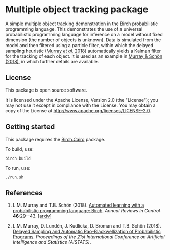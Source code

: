 # Multiple object tracking package

A simple multiple object tracking demonstration in the Birch probabilistic programming language. This demonstrates the use of a universal probabilistic programming language for inference on a model without fixed dimension (the number of objects is unknown). Data is simulated from the model and then filtered using a particle filter, within which the delayed sampling heuristic ([Murray *et al.* 2018](#references)) automatically yields a Kalman filter for the tracking of each object. It is used as an example in [Murray & Schön (2018)](#references), in which further details are available.


## License

This package is open source software.

It is licensed under the Apache License, Version 2.0 (the "License"); you may not use it except in compliance with the License. You may obtain a copy of the License at <http://www.apache.org/licenses/LICENSE-2.0>.


## Getting started

This package requires the [Birch.Cairo](https://github.com/lawmurray/Birch.Cairo) package.

To build, use:

    birch build

To run, use:

    ./run.sh


## References

  1. L.M. Murray and T.B. Schön (2018). [Automated learning with a probabilistic programming language: Birch](https://dx.doi.org/10.1016/j.arcontrol.2018.10.013). *Annual Reviews in Control* **46**:29--43. [[arxiv]](https://arxiv.org/abs/1810.01539)

  2. L.M. Murray, D. Lundén, J. Kudlicka, D. Broman and T.B. Schön (2018). [Delayed Sampling and Automatic Rao&ndash;Blackwellization of Probabilistic Programs](https://arxiv.org/abs/1708.07787). *Proceedings of the 21st International Conference on Artificial Intelligence and Statistics (AISTATS)*.
